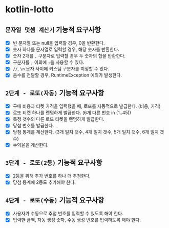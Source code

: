 # kotlin-lotto

## `문자열 덧셈 계산기` 기능적 요구사항
- [x] 빈 문자열 또는 null을 입력할 경우, 0을 반환한다.
- [x] 숫자 하나를 문자열로 입력할 경우, 해당 숫자를 반환한다.
- [x] 숫자 2개를 `,` 구분자로 입력할 경우 두 숫자의 합을 반환한다.
- [x] 구분자를 `,` 이외에 `;`을 사용할 수 있다.
- [x] `//`, `\n` 문자 사이에 커스텀 구분자를 지정할 수 있다.
- [x] 음수를 전달할 경우, RuntimeException 예외가 발생한다.

## `2단계 - 로또(자동)` 기능적 요구사항
- [x] 구매 비용과 티켓 가격을 입력했을 때, 로또를 자동적으로 발급한다. (비용, 가격)
- [x] 로또 티켓 하나를 랜덤하게 발급한다. (6개 다른 번호 in (1..45))
- [x] 특정 갯수의 다른 로또 티켓을 랜덤하게 발급한다.
- [x] 당첨 번호를 발급한다.
- [x] 당첨 통계를 계산한다. (3개 일치 갯수, 4개 일치 갯수, 5개 일치 갯수, 6개 일치 갯수)
- [x] 수익율을 계산한다.

## `3단계 - 로또(2등)` 기능적 요구사항
- [x] 2등을 위해 추가 번호를 하나 더 추첨한다.
- [x] 당첨 통계에 2등도 추가해야 한다.

## `4단계 - 로또(수동)` 기능적 요구사항
- [x] 사용자가 수동으로 추첨 번호를 입력할 수 있도록 해야 한다.
- [x] 입력한 금액, 자동 생성 숫자, 수동 생성 번호를 입력하도록 해야 한다.
